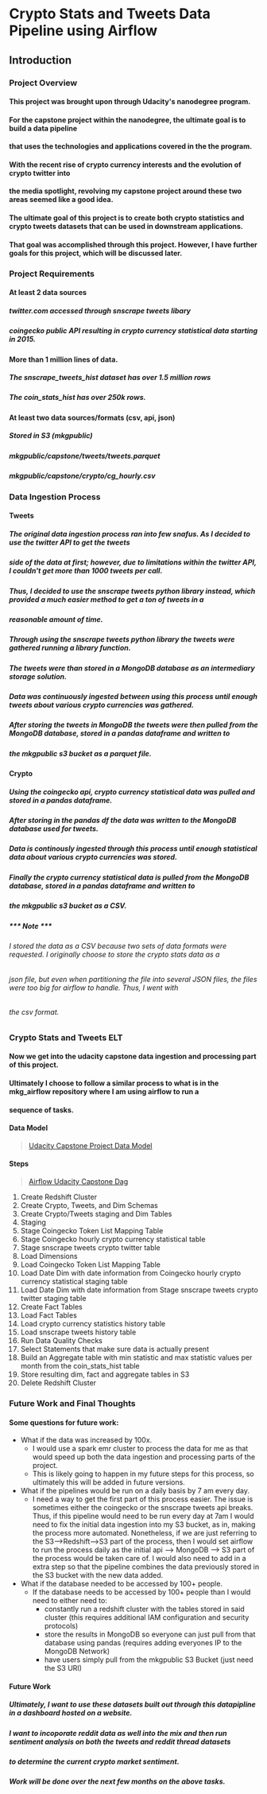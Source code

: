 # Crypto Stats and Tweets Data Pipeline using Airflow

## Introduction

### Project Overview

#### This project was brought upon through Udacity's nanodegree program.  
#### For the capstone project within the nanodegree, the ultimate goal is to build a data pipeline
#### that uses the technologies and applications covered in the the program.
#### With the recent rise of crypto currency interests and the evolution of crypto twitter into
#### the media spotlight, revolving my capstone project around these two areas seemed like a good idea.

#### The ultimate goal of this project is to create both crypto statistics and crypto tweets datasets that can be used in downstream applications.  
#### That goal was accomplished through this project.  However, I have further goals for this project, which will be discussed later.

### Project Requirements
#### At least 2 data sources
##### twitter.com accessed through snscrape tweets libary
##### coingecko public API resulting in crypto currency statistical data starting in 2015.
#### More than 1 million lines of data.
##### The snscrape_tweets_hist dataset has over 1.5 million rows
##### The coin_stats_hist has over 250k rows.
#### At least two data sources/formats (csv, api, json)
##### Stored in S3 (mkgpublic)
##### mkgpublic/capstone/tweets/tweets.parquet
##### mkgpublic/capstone/crypto/cg_hourly.csv 


### Data Ingestion Process
#### Tweets
##### The original data ingestion process ran into few snafus. As I decided to use the twitter API to get the tweets
##### side of the data at first; however, due to limitations within the twitter API, I couldn't get more than 1000 tweets per call.
##### Thus, I decided to use the snscrape tweets python library instead, which provided a much easier method to get a ton of tweets in a
##### reasonable amount of time.
##### Through using the snscrape tweets python library the tweets were gathered running a library function.
##### The tweets were than stored in a MongoDB database as an intermediary storage solution.
##### Data was continuously ingested between using this process until enough tweets about various crypto currencies was gathered.
##### After storing the tweets in MongoDB the tweets were then pulled from the MongoDB database, stored in a pandas dataframe and written to
##### the mkgpublic s3 bucket as a parquet file.

#### Crypto
##### Using the coingecko api, crypto currency statistical data was pulled and stored in a pandas dataframe.  
##### After storing in the pandas df the data was written to the MongoDB database used for tweets.
##### Data is continously ingested through this process until enough statistical data about various crypto currencies was stored.
##### Finally the crypto currency statistical data is pulled from the MongoDB database, stored in a pandas dataframe and written to 
##### the mkgpublic s3 bucket as a CSV.
##### *** Note ***
###### I stored the data as a CSV because two sets of data formats were requested.  I originally choose to store the crypto stats data as a 
###### json file, but even when partitioning the file into several JSON files, the files were too big for airflow to handle.  Thus, I went with
###### the csv format.

### Crypto Stats and Tweets ELT

#### Now we get into the udacity capstone data ingestion and processing part of this project.

#### Ultimately I choose to follow a similar process to what is in the mkg_airflow repository where I am using airflow to run a 
#### sequence of tasks.

#### Data Model

<blockquote class="imgur-embed-pub" lang="en" data-id="a/M82fKpe"  ><a href="//imgur.com/a/M82fKpe">Udacity Capstone Project Data Model</a></blockquote>

#### Steps

<blockquote class="imgur-embed-pub" lang="en" data-id="a/egP96PR"  ><a href="//imgur.com/a/egP96PR">Airflow Udacity Capstone Dag</a></blockquote>

1. Create Redshift Cluster
2. Create Crypto, Tweets, and Dim Schemas
3. Create Crypto/Tweets staging and Dim Tables
4. Staging
  1. Stage Coingecko Token List Mapping Table
  2. Stage Coingecko hourly crypto currency statistical table
  3. Stage snscrape tweets crypto twitter table
5. Load Dimensions
  1. Load Coingecko Token List Mapping Table
  2. Load Date Dim with date information from Coingecko hourly crypto currency statistical staging table
  3. Load Date Dim with date information from Stage snscrape tweets crypto twitter staging table
6. Create Fact Tables
7. Load Fact Tables
  1. Load crypto currency statistics history table
  2. Load snscrape tweets history table
8. Run Data Quality Checks
  1. Select Statements that make sure data is actually present
  2. Build an Aggregate table with min statistic and max statistic values per month from the coin_stats_hist table
9. Store resulting dim, fact and aggregate tables in S3
10. Delete Redshift Cluster

### Future Work and Final Thoughts

#### Some questions for future work:
* What if the data was increased by 100x.
  * I would use a spark emr cluster to process the data for me as that would speed up both the data ingestion and processing parts of the project.
  * This is likely going to happen in my future steps for this process, so ultimately this will be added in future versions.
* What if the pipelines would be run on a daily basis by 7 am every day.
  * I need a way to get the first part of this process easier.  The issue is sometimes either the coingecko or the snscrape tweets api breaks.
  Thus, if this pipeline would need to be run every day at 7am I would need to fix the initial data ingestion into my S3 bucket, 
  as in, making the process more automated.  Nonetheless, if we are just referring to the S3-->Redshift-->S3 part of the process, then I would
  set airflow to run the process daily as the initial api --> MongoDB --> S3 part of the process would be taken care of.  I would also need to add
  in a extra step so that the pipeline combines the data previously stored in the S3 bucket with the new data added.
* What if the database needed to be accessed by 100+ people.
  * If the database needs to be accessed by 100+ people than I would need to either need to:
    * constantly run a redshift cluster with the tables stored in said cluster (this requires additional IAM configuration and security protocols)
    * store the results in MongoDB so everyone can just pull from that database using pandas (requires adding everyones IP to the MongoDB Network)
    * have users simply pull from the mkgpublic S3 Bucket (just need the S3 URI)

#### Future Work
##### Ultimately, I want to use these datasets built out through this datapipline in a dashboard hosted on a website.
##### I want to incoporate reddit data as well into the mix and then run sentiment analysis on both the tweets and reddit thread datasets
##### to determine the current crypto market sentiment.
##### Work will be done over the next few months on the above tasks.
    




